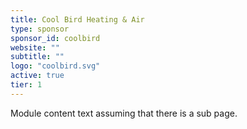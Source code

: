 ```yaml
---
title: Cool Bird Heating & Air
type: sponsor
sponsor_id: coolbird
website: ""
subtitle: ""
logo: "coolbird.svg"
active: true
tier: 1
---
```

Module content text assuming that there is a sub page.